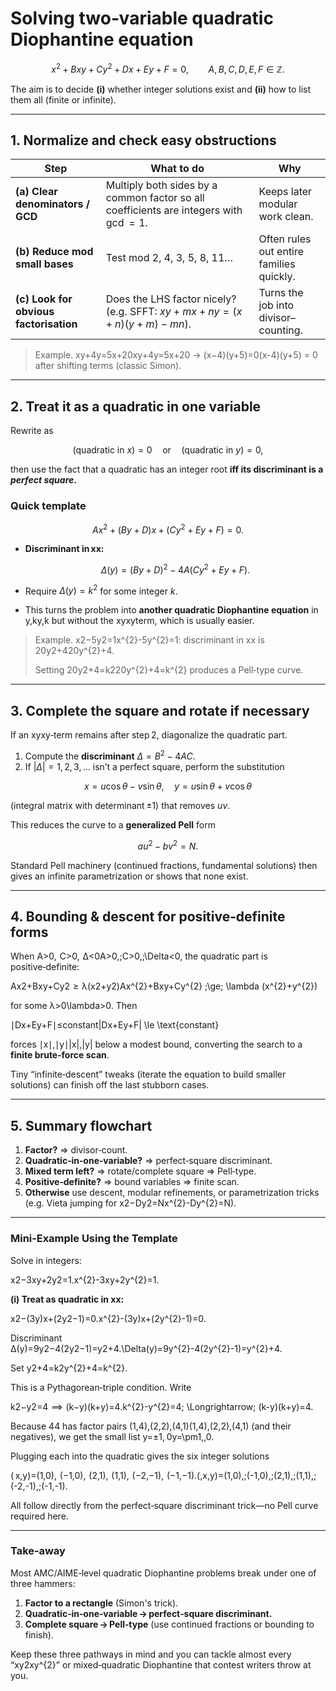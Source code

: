 # Solving two‑variable quadratic Diophantine equation

$$
x^{2}+Bxy+C y^{2}+Dx+Ey+F=0,
\qquad A,B,C,D,E,F\in\mathbb Z.
$$

The aim is to decide **(i)** whether integer solutions exist and **(ii)** how to list them all (finite or infinite).

---

## 1. Normalize and check easy obstructions

| Step | What to do | Why |
| --- | --- | --- |
| **(a) Clear denominators / GCD** | Multiply both sides by a common factor so all coefficients are integers with $\gcd=1$. | Keeps later modular work clean. |
| **(b) Reduce mod small bases** | Test mod 2, 4, 3, 5, 8, 11… | Often rules out entire families quickly. |
| **(c) Look for obvious factorisation** | Does the LHS factor nicely? (e.g. SFFT: $xy+mx+ny = (x+n)(y+m)-mn)$. | Turns the job into divisor–counting. |

> Example. xy+4y=5x+20xy+4y=5x+20 → (x−4)(y+5)=0(x-4)(y+5) = 0 after shifting terms (classic Simon).
> 

---

## 2. Treat it as a quadratic in **one** variable

Rewrite as

$$
(\text{quadratic in }x)=0
\quad\text{or}\quad
(\text{quadratic in }y)=0,
$$

then use the fact that a quadratic has an integer root **iff its discriminant is a *perfect square*.**

### Quick template

$$
Ax^{2} + (By+ D)x + (Cy^{2} + Ey + F)=0.
$$

- **Discriminant in xx:**
    
    $$
    \Delta(y)= (By+D)^{2}-4A(Cy^{2}+Ey+F).
    $$
    
- Require $\Delta(y)=k^{2}$ for some integer $k$.
- This turns the problem into **another quadratic Diophantine equation** in y,ky,k but without the xyxyterm, which is usually easier.

> Example.  x2−5y2=1x^{2}-5y^{2}=1: discriminant in xx is 20y2+420y^{2}+4.
> 
> 
> Setting 20y2+4=k220y^{2}+4=k^{2} produces a Pell‑type curve.
> 

---

## 3. Complete the square and rotate if necessary

If an xyxy‑term remains after step 2, diagonalize the quadratic part.

1. Compute the **discriminant** $\Delta=B^{2}-4AC$.
2. If $|\Delta|=1,2,3,\dots$ isn’t a perfect square, perform the substitution

$$
x = u\cos\theta - v\sin\theta,\quad
y = u\sin\theta + v\cos\theta
$$

(integral matrix with determinant ±1) that removes $uv$.

This reduces the curve to a **generalized Pell** form

$$
a u^{2}-b v^{2}=N.
$$

Standard Pell machinery (continued fractions, fundamental solutions) then gives an infinite parametrization or shows that none exist.

---

## 4. Bounding & descent for positive‑definite forms

When A>0,  C>0,  Δ<0A>0,\;C>0,\;\Delta<0, the quadratic part is positive‑definite:

Ax2+Bxy+Cy2  ≥  λ(x2+y2)Ax^{2}+Bxy+Cy^{2} \;\ge\; \lambda (x^{2}+y^{2})

for some λ>0\lambda>0.  Then

∣Dx+Ey+F∣≤constant|Dx+Ey+F| \le \text{constant}

forces ∣x∣,∣y∣|x|,|y| below a modest bound, converting the search to a **finite brute‑force scan**.

Tiny “infinite‑descent” tweaks (iterate the equation to build smaller solutions) can finish off the last stubborn cases.

---

## 5. Summary flowchart

1. **Factor?** ⇒ divisor‑count.
2. **Quadratic‑in‑one‑variable?** ⇒ perfect‑square discriminant.
3. **Mixed term left?** ⇒ rotate/complete square ⇒ Pell‑type.
4. **Positive‑definite?** ⇒ bound variables ⇒ finite scan.
5. **Otherwise** use descent, modular refinements, or parametrization tricks (e.g. Vieta jumping for x2−Dy2=Nx^{2}-Dy^{2}=N).

---

### Mini‑Example Using the Template

Solve in integers:

x2−3xy+2y2=1.x^{2}-3xy+2y^{2}=1.

**(i) Treat as quadratic in xx:**

x2−(3y)x+(2y2−1)=0.x^{2}-(3y)x+(2y^{2}-1)=0.

Discriminant Δ(y)=9y2−4(2y2−1)=y2+4.\Delta(y)=9y^{2}-4(2y^{2}-1)=y^{2}+4.

Set y2+4=k2y^{2}+4=k^{2}.

This is a Pythagorean‑triple condition.  Write

k2−y2=4  ⟹  (k−y)(k+y)=4.k^{2}-y^{2}=4\; \Longrightarrow\; (k-y)(k+y)=4.

Because 44 has factor pairs (1,4),(2,2),(4,1)(1,4),(2,2),(4,1) (and their negatives), we get the small list y=±1, 0y=\pm1,\,0.

Plugging each into the quadratic gives the six integer solutions

( x,y)=(1,0),  (−1,0),  (2,1),  (1,1),  (−2,−1),  (−1,−1).(\,x,y)=(1,0),\;(-1,0),\;(2,1),\;(1,1),\;(-2,-1),\;(-1,-1).

All follow directly from the perfect‑square discriminant trick—no Pell curve required here.

---

### Take‑away

Most AMC/AIME‑level quadratic Diophantine problems break under one of three hammers:

1. **Factor to a rectangle** (Simon's trick).
2. **Quadratic‑in‑one‑variable → perfect‑square discriminant.**
3. **Complete square → Pell‑type** (use continued fractions or bounding to finish).

Keep these three pathways in mind and you can tackle almost every “xy2xy^{2}” or mixed‑quadratic Diophantine that contest writers throw at you.